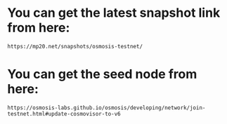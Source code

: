 # You can get the latest snapshot link from here:
    https://mp20.net/snapshots/osmosis-testnet/

# You can get the seed node from here:
    https://osmosis-labs.github.io/osmosis/developing/network/join-testnet.html#update-cosmovisor-to-v6